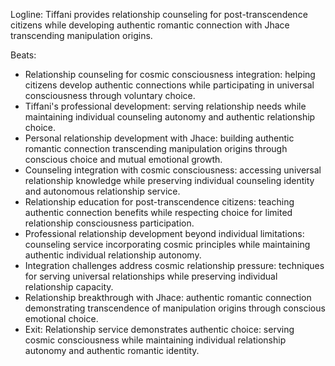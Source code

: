 ﻿---
series: 3
novella: 4
file: S3N4_CH10
type: chapter
pov: Tiffani
setting: Relationship development center - authentic connection service
word_target_min: 1201
word_target_max: 2299
status: outline
---
Logline: Tiffani provides relationship counseling for post-transcendence citizens while developing authentic romantic connection with Jhace transcending manipulation origins.

Beats:
- Relationship counseling for cosmic consciousness integration: helping citizens develop authentic connections while participating in universal consciousness through voluntary choice.
- Tiffani's professional development: serving relationship needs while maintaining individual counseling autonomy and authentic relationship choice.
- Personal relationship development with Jhace: building authentic romantic connection transcending manipulation origins through conscious choice and mutual emotional growth.
- Counseling integration with cosmic consciousness: accessing universal relationship knowledge while preserving individual counseling identity and autonomous relationship service.
- Relationship education for post-transcendence citizens: teaching authentic connection benefits while respecting choice for limited relationship consciousness participation.
- Professional relationship development beyond individual limitations: counseling service incorporating cosmic principles while maintaining authentic individual relationship autonomy.
- Integration challenges address cosmic relationship pressure: techniques for serving universal relationships while preserving individual relationship capacity.
- Relationship breakthrough with Jhace: authentic romantic connection demonstrating transcendence of manipulation origins through conscious emotional choice.
- Exit: Relationship service demonstrates authentic choice: serving cosmic consciousness while maintaining individual relationship autonomy and authentic romantic identity.